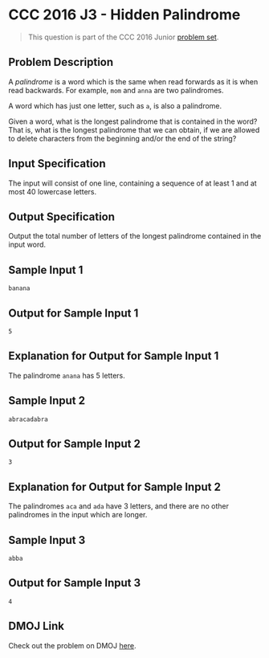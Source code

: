 # CCC 2016 J3 - Hidden Palindrome

> This question is part of the CCC 2016 Junior [problem set](https://cemc.uwaterloo.ca/contests/computing/2016/stage%201/juniorEn.pdf).

## Problem Description

A _palindrome_ is a word which is the same when read forwards as it is when read backwards. For example, `mom` and `anna` are two palindromes.

A word which has just one letter, such as `a`, is also a palindrome.

Given a word, what is the longest palindrome that is contained in the word? That is, what is the longest palindrome that we can obtain, if we are allowed to delete characters from the beginning and/or the end of the string?

## Input Specification

The input will consist of one line, containing a sequence of at least 1 and at most 40 lowercase letters.

## Output Specification

Output the total number of letters of the longest palindrome contained in the input word.

## Sample Input 1

```
banana
```

## Output for Sample Input 1

```
5
```

## Explanation for Output for Sample Input 1

The palindrome `anana` has 5 letters.

## Sample Input 2

```
abracadabra
```

## Output for Sample Input 2

```
3
```

## Explanation for Output for Sample Input 2

The palindromes `aca` and `ada` have 3 letters, and there are no other palindromes in the input which are longer.

## Sample Input 3

```
abba
```

## Output for Sample Input 3

```
4
```

## DMOJ Link

Check out the problem on DMOJ [here](https://dmoj.ca/problem/ccc16j3).
